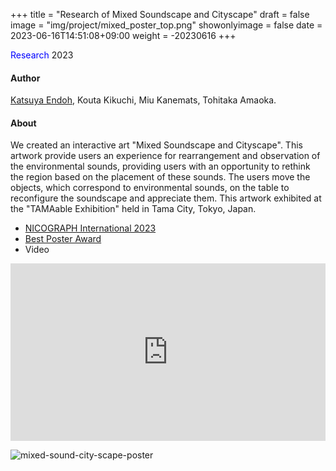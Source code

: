 +++
title = "Research of Mixed Soundscape and Cityscape"
draft = false
image = "img/project/mixed_poster_top.png"
showonlyimage = false
date = 2023-06-16T14:51:08+09:00
weight = -20230616
+++
 
<span style="color: blue; ">Research</span>  2023
<!--more-->

#### Author  
[Katsuya Endoh](https://enkatsu.org/ja/biography/), Kouta Kikuchi, Miu Kanemats, Tohitaka Amaoka.

#### About
We created an interactive art "Mixed Soundscape and Cityscape". This artwork provide users an experience for rearrangement and 
observation of the environmental sounds, providing users with an opportunity to rethink the region based on the placement of these sounds.
The users move the objects, which correspond to environmental sounds, on the table to reconfigure the soundscape and appreciate them.
This artwork exhibited at the "TAMAable Exhibition" held in Tama City, Tokyo, Japan.

- <a href="https://www.art-science.org/nicograph/nicoint2023" target="_blank">NICOGRAPH International 2023</a>
- <a href="https://www.meisei-u.ac.jp/2023/2023061603.html" target="_blank">Best Poster Award</a>
- Video
<div style="padding:56.25% 0 0 0;position:relative;"><iframe src="https://player.vimeo.com/video/805455465?h=f5f3a0aa8e&amp;badge=0&amp;autopause=0&amp;player_id=0&amp;app_id=58479" frameborder="0" allow="autoplay; fullscreen; picture-in-picture" allowfullscreen style="position:absolute;top:0;left:0;width:100%;height:100%;" title="Code to Frame"></iframe></div><script src="https://player.vimeo.com/api/player.js"></script>
<p></p>

![mixed-sound-city-scape-poster](../../img/project/mixed_poster.png)
